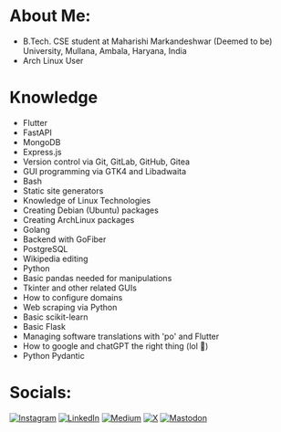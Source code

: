# About Me:
- B.Tech. CSE student at Maharishi Markandeshwar (Deemed to be) University, Mullana, Ambala, Haryana, India
- Arch Linux User

# Knowledge
- Flutter
- FastAPI
- MongoDB
- Express.js
- Version control via Git, GitLab, GitHub, Gitea
- GUI programming via GTK4 and Libadwaita
- Bash
- Static site generators
- Knowledge of Linux Technologies
- Creating Debian (Ubuntu) packages
- Creating ArchLinux packages
- Golang
- Backend with GoFiber
- PostgreSQL
- Wikipedia editing
- Python
- Basic pandas needed for manipulations
- Tkinter and other related GUIs
- How to configure domains
- Web scraping via Python
- Basic scikit-learn
- Basic Flask
- Managing software translations with 'po' and Flutter
- How to google and chatGPT the right thing (lol 🥰)
- Python Pydantic

# Socials:
[![Instagram](https://img.shields.io/badge/Instagram-%23E4405F.svg?logo=Instagram&logoColor=white)](https://instagram.com/imhemish) [![LinkedIn](https://img.shields.io/badge/LinkedIn-%230077B5.svg?logo=linkedin&logoColor=white)](https://linkedin.com/in/imhemish) [![Medium](https://img.shields.io/badge/Medium-12100E?logo=medium&logoColor=white)](https://medium.com/@imhemish) [![X](https://img.shields.io/badge/X-black.svg?logo=X&logoColor=white)](https://x.com/imhemish) [![Mastodon](https://img.shields.io/badge/-MASTODON-%232B90D9?style=for-the-badge&logo=mastodon&logoColor=white)](https://mastodon.world/@hemish) 
